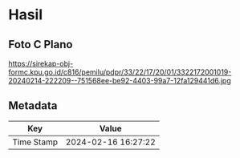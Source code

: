 # Hasil

## Foto C Plano

https://sirekap-obj-formc.kpu.go.id/c816/pemilu/pdpr/33/22/17/20/01/3322172001019-20240214-222209--751568ee-be92-4403-99a7-12fa129441d6.jpg


## Metadata

| Key        | Value               |
| ---------- | ------------------- |
| Time Stamp | 2024-02-16 16:27:22 |



